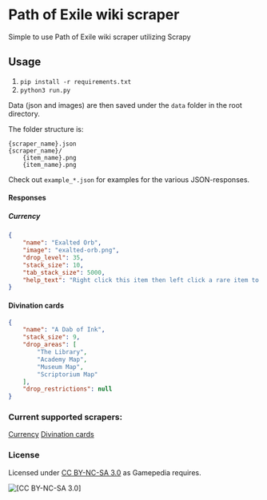 # Path of Exile wiki scraper

Simple to use Path of Exile wiki scraper utilizing Scrapy

## Usage
1) `pip install -r requirements.txt`
2) `python3 run.py`

Data (json and images) are then saved under the `data` folder in the root directory.

The folder structure is: 

```
{scraper_name}.json
{scraper_name}/
	{item_name}.png
	{item_name}.png
```

Check out `example_*.json` for examples for the various JSON-responses.

#### Responses

##### Currency
```json
{
	"name": "Exalted Orb",
	"image": "exalted-orb.png",
	"drop_level": 35,
	"stack_size": 10,
	"tab_stack_size": 5000,
	"help_text": "Right click this item then left click a rare item to apply it. Rare items can have up to six random modifiers. The item's Catalyst quality increases the chance of applying a modifier which matches the quality type. Removes 20% Quality applied by Catalysts on use.<br>Shift click to unstack."
}
```

#### Divination cards
```json
{
	"name": "A Dab of Ink",
	"stack_size": 9,
	"drop_areas": [
		"The Library",
		"Academy Map",
		"Museum Map",
		"Scriptorium Map"
	],
	"drop_restrictions": null
}
```


### Current supported scrapers:

[Currency](https://pathofexile.gamepedia.com/Currency)
[Divination cards](https://pathofexile.gamepedia.com/Divination_card)

### License
Licensed under [CC BY-NC-SA 3.0](https://creativecommons.org/licenses/by-nc-sa/3.0/) as Gamepedia requires.

![[CC BY-NC-SA 3.0]](https://i.creativecommons.org/l/by-nc-sa/3.0/88x31.png)
